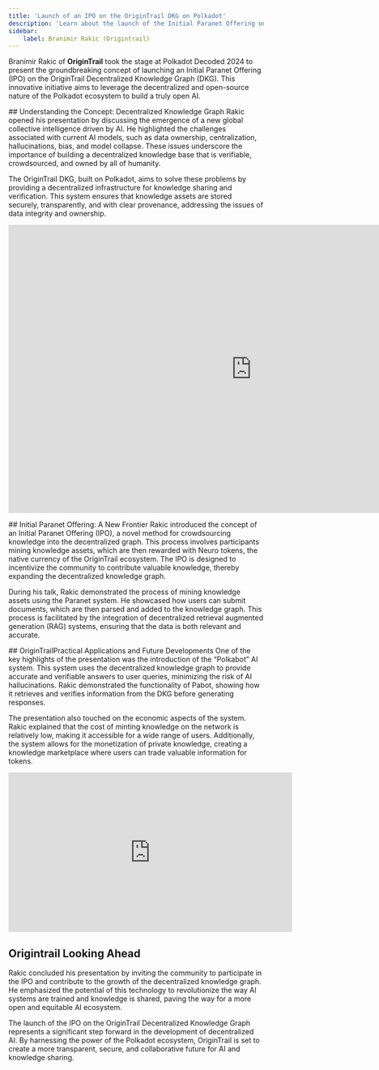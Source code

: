 ```yaml
---
title: 'Launch of an IPO on the OriginTrail DKG on Polkadot'
description: 'Learn about the launch of the Initial Paranet Offering on OriginTrail Decentralized Knowledge Graph at Polkadot Decoded 2024.'
sidebar:
    label: Branimir Rakic (Origintrail)
---
```

Branimir Rakic of **OriginTrail** took the stage at Polkadot Decoded 2024 to present the groundbreaking concept of launching an Initial Paranet Offering (IPO) on the OriginTrail Decentralized Knowledge Graph (DKG). This innovative initiative aims to leverage the decentralized and open-source nature of the Polkadot ecosystem to build a truly open AI.

## Understanding the Concept: Decentralized Knowledge Graph
Rakic opened his presentation by discussing the emergence of a new global collective intelligence driven by AI. He highlighted the challenges associated with current AI models, such as data ownership, centralization, hallucinations, bias, and model collapse. These issues underscore the importance of building a decentralized knowledge base that is verifiable, crowdsourced, and owned by all of humanity.

The OriginTrail DKG, built on Polkadot, aims to solve these problems by providing a decentralized infrastructure for knowledge sharing and verification. This system ensures that knowledge assets are stored securely, transparently, and with clear provenance, addressing the issues of data integrity and ownership.

<iframe allowfullscreen="true" frameborder="0" height="569" mozallowfullscreen="true" src="https://docs.google.com/presentation/d/e/2PACX-1vS5nGxzQdDhOZ_bXKGSNwLvIZyk4RqomWdhA2Gj8LZyQy6wCKkhd2mrlJ5FaDCXFVJVuqQuhFRmz7UY/embed?start=false&loop=false&delayms=60000" webkitallowfullscreen="true" width="960"></iframe>

## Initial Paranet Offering: A New Frontier
Rakic introduced the concept of an Initial Paranet Offering (IPO), a novel method for crowdsourcing knowledge into the decentralized graph. This process involves participants mining knowledge assets, which are then rewarded with Neuro tokens, the native currency of the OriginTrail ecosystem. The IPO is designed to incentivize the community to contribute valuable knowledge, thereby expanding the decentralized knowledge graph.

During his talk, Rakic demonstrated the process of mining knowledge assets using the Paranet system. He showcased how users can submit documents, which are then parsed and added to the knowledge graph. This process is facilitated by the integration of decentralized retrieval augmented generation (RAG) systems, ensuring that the data is both relevant and accurate.

## OriginTrailPractical Applications and Future Developments
One of the key highlights of the presentation was the introduction of the “Polkabot” AI system. This system uses the decentralized knowledge graph to provide accurate and verifiable answers to user queries, minimizing the risk of AI hallucinations. Rakic demonstrated the functionality of Pabot, showing how it retrieves and verifies information from the DKG before generating responses.

The presentation also touched on the economic aspects of the system. Rakic explained that the cost of minting knowledge on the network is relatively low, making it accessible for a wide range of users. Additionally, the system allows for the monetization of private knowledge, creating a knowledge marketplace where users can trade valuable information for tokens.

<iframe allow="accelerometer; autoplay; clipboard-write; encrypted-media; gyroscope; picture-in-picture; web-share" allowfullscreen="" frameborder="0" height="315" referrerpolicy="strict-origin-when-cross-origin" src="https://www.youtube.com/embed/kgCnQx2PKfA?si=84u9nz_5rsrIFz_z" title="YouTube video player" width="560"></iframe>

## Origintrail Looking Ahead
Rakic concluded his presentation by inviting the community to participate in the IPO and contribute to the growth of the decentralized knowledge graph. He emphasized the potential of this technology to revolutionize the way AI systems are trained and knowledge is shared, paving the way for a more open and equitable AI ecosystem.

The launch of the IPO on the OriginTrail Decentralized Knowledge Graph represents a significant step forward in the development of decentralized AI. By harnessing the power of the Polkadot ecosystem, OriginTrail is set to create a more transparent, secure, and collaborative future for AI and knowledge sharing.